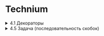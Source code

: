 # Technium

<details>
<summary>4.1 Декораторы</summary>

[link](https://github.com/PavLikh/Technium/tree/master/04-algorithms_data_structures/4-1-decorators)

## Задача 1.
Измерьте с помощью декоратора measure_execution_time продолжительность HTTP запроса к произвольному url (можно взять код из первых уроков по ботам)

## Задача 2. 
Описание задачи:

Необходимо разработать декоратор requires_admin, который будет использоваться для проверки роли пользователя перед выполнением защищенной функции. Если роль пользователя не соответствует требуемой, декоратор должен выбрасывать исключение PermissionError. В противном случае функция должна выполняться корректно.

### Пример использования:

Функция delete_user отвечает за удаление пользователей. Она должна быть доступна только для пользователей с ролью "admin".  Если пользователь, вызывающий эту функцию, не является администратором, необходимо остановить выполнение функции и выбросить PermissionError.

 
```python
@requires_admin
def delete_user(user, username_to_delete):
    return f"User {username_to_delete} has been deleted by {user['username']}."
```
### Пример юзеров
```python
admin_user = {'username': 'Alice', 'role': 'admin'}
regular_user = {'username': 'Bob', 'role': 'user'}
```

### Вызовы функции
```python
print(delete_user(admin_user, 'Charlie')) # Должно отработать
print(delete_user(regular_user, 'Charlie')) # Должно рейзить PermissionError
```

</details>
<details>
<summary>4.5 Задача (последовательность скобок)</summary>

[link](https://github.com/PavLikh/Technium/tree/master/04-algorithms_data_structures/4-5-task)

## Описание задачи
Необходимо написать программу, которая проверяет, является ли данная строка правильной скобочной последовательностью. Правильной скобочной последовательностью считается последовательность, в которой каждая открывающая скобка (например, '(', '{', '[') имеет соответствующую закрывающую скобку (')', '}', ']'). При этом скобки должны быть правильно вложены друг в друга, и порядок их следования должен быть корректным.

Примеры:

Правильная скобочная последовательность: "([]{})"
Неправильная скобочная последовательность: "([)]"
Неправильная скобочная последовательность: "{[}"
Правильная скобочная последовательность: "()"

Задача включает в себя следующие шаги:

- Считать строку, содержащую скобочную последовательность.
- Используя стек, проверить каждую скобку в строке.
- Если текущая скобка - открывающая, добавить ее в стек.
- Если текущая скобка - закрывающая, проверить, соответствует ли она последней открывающей скобке в стеке. Если да, удалить последнюю открывающую скобку из стека и продолжить проверку. В противном случае, скобочная последовательность неправильна.
- По завершении проверки всех символов в строке, проверить, остались ли какие-либо непарные скобки в стеке. Если да, скобочная последовательность также считается неправильной.

Результатом выполнения программы должно быть сообщение о том, является ли данная строка правильной скобочной последовательностью или нет. В идеале код должен содержать реализацию класса Стек и функцию для проверки строки со скобками. 
</details>